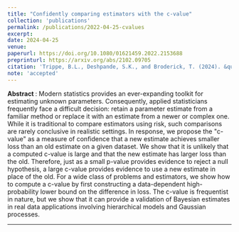 ```yaml
---
title: "Confidently comparing estimators with the c-value"
collection: 'publications'
permalink: /publications/2022-04-25-cvalues
excerpt: 
date: 2024-04-25
venue:
paperurl: https://doi.org/10.1080/01621459.2022.2153688
preprinturl: https://arxiv.org/abs/2102.09705
citation: 'Trippe, B.L., Deshpande, S.K., and Broderick, T. (2024). &quot;Confidentally comparing estimators with the c-value.&quot; <i> Journal of the American Statistical Association </i>. 119(546):989--994.'
note: 'accepted'
---
```


<b> Abstract </b>: 
Modern statistics provides an ever-expanding toolkit for estimating unknown parameters. 
Consequently, applied statisticians frequently face a difficult decision: retain a parameter estimate from a familiar method or replace it with an estimate from a newer or complex one. 
While it is traditional to compare estimators using risk, such comparisons are rarely conclusive in realistic settings. 
In response, we propose the "c-value" as a measure of confidence that a new estimate achieves smaller loss than an old estimate on a given dataset. 
We show that it is unlikely that a computed c-value is large and that the new estimate has larger loss than the old. 
Therefore, just as a small p-value provides evidence to reject a null hypothesis, a large c-value provides evidence to use a new estimate in place of the old. 
For a wide class of problems and estimators, we show how to compute a c-value by first constructing a data-dependent high-probability lower bound on the difference in loss. 
The c-value is frequentist in nature, but we show that it can provide a validation of Bayesian estimates in real data applications involving hierarchical models and Gaussian processes.

---


